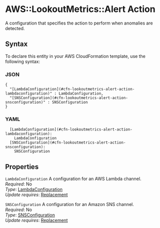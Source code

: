 # AWS::LookoutMetrics::Alert Action<a name="aws-properties-lookoutmetrics-alert-action"></a>

A configuration that specifies the action to perform when anomalies are detected\.

## Syntax<a name="aws-properties-lookoutmetrics-alert-action-syntax"></a>

To declare this entity in your AWS CloudFormation template, use the following syntax:

### JSON<a name="aws-properties-lookoutmetrics-alert-action-syntax.json"></a>

```
{
  "[LambdaConfiguration](#cfn-lookoutmetrics-alert-action-lambdaconfiguration)" : LambdaConfiguration,
  "[SNSConfiguration](#cfn-lookoutmetrics-alert-action-snsconfiguration)" : SNSConfiguration
}
```

### YAML<a name="aws-properties-lookoutmetrics-alert-action-syntax.yaml"></a>

```
  [LambdaConfiguration](#cfn-lookoutmetrics-alert-action-lambdaconfiguration): 
    LambdaConfiguration
  [SNSConfiguration](#cfn-lookoutmetrics-alert-action-snsconfiguration): 
    SNSConfiguration
```

## Properties<a name="aws-properties-lookoutmetrics-alert-action-properties"></a>

`LambdaConfiguration`  <a name="cfn-lookoutmetrics-alert-action-lambdaconfiguration"></a>
A configuration for an AWS Lambda channel\.  
*Required*: No  
*Type*: [LambdaConfiguration](aws-properties-lookoutmetrics-alert-lambdaconfiguration.md)  
*Update requires*: [Replacement](https://docs.aws.amazon.com/AWSCloudFormation/latest/UserGuide/using-cfn-updating-stacks-update-behaviors.html#update-replacement)

`SNSConfiguration`  <a name="cfn-lookoutmetrics-alert-action-snsconfiguration"></a>
A configuration for an Amazon SNS channel\.  
*Required*: No  
*Type*: [SNSConfiguration](aws-properties-lookoutmetrics-alert-snsconfiguration.md)  
*Update requires*: [Replacement](https://docs.aws.amazon.com/AWSCloudFormation/latest/UserGuide/using-cfn-updating-stacks-update-behaviors.html#update-replacement)